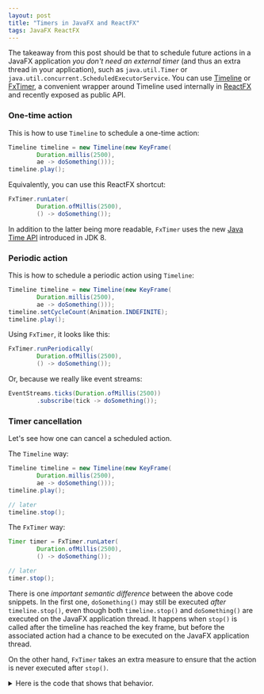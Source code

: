 ```yaml
---
layout: post
title: "Timers in JavaFX and ReactFX"
tags: JavaFX ReactFX
---
```


The takeaway from this post should be that to schedule future actions in a JavaFX application _you don't need an external timer_ (and thus an extra thread in your application), such as `java.util.Timer` or `java.util.concurrent.ScheduledExecutorService`. You can use [Timeline](http://docs.oracle.com/javase/8/javafx/api/javafx/animation/Timeline.html) or [FxTimer](http://www.reactfx.org/javadoc/org/reactfx/util/FxTimer.html), a convenient wrapper around Timeline used internally in [ReactFX](http://www.reactfx.org/) and recently exposed as public API.


### One-time action

This is how to use `Timeline` to schedule a one-time action:

```java
Timeline timeline = new Timeline(new KeyFrame(
        Duration.millis(2500),
        ae -> doSomething()));
timeline.play();
```

Equivalently, you can use this ReactFX shortcut:

```java
FxTimer.runLater(
        Duration.ofMillis(2500),
        () -> doSomething());
```

In addition to the latter being more readable, `FxTimer` uses the new [Java Time API](http://docs.oracle.com/javase/8/docs/api/java/time/package-summary.html) introduced in JDK 8.


### Periodic action

This is how to schedule a periodic action using `Timeline`:

```java
Timeline timeline = new Timeline(new KeyFrame(
        Duration.millis(2500),
        ae -> doSomething()));
timeline.setCycleCount(Animation.INDEFINITE);
timeline.play();
```

Using `FxTimer`, it looks like this:

```java
FxTimer.runPeriodically(
        Duration.ofMillis(2500),
        () -> doSomething());
```

Or, because we really like event streams:

```java
EventStreams.ticks(Duration.ofMillis(2500))
        .subscribe(tick -> doSomething());
```


### Timer cancellation

Let's see how one can cancel a scheduled action.

The `Timeline` way:

```java
Timeline timeline = new Timeline(new KeyFrame(
        Duration.millis(2500),
        ae -> doSomething()));
timeline.play();

// later
timeline.stop();
```

The `FxTimer` way:

```java
Timer timer = FxTimer.runLater(
        Duration.ofMillis(2500),
        () -> doSomething());

// later
timer.stop();
```

There is one _important semantic difference_ between the above code snippets. In the first one, `doSomething()` may still be executed _after_ `timeline.stop()`, even though both `timeline.stop()` and `doSomething()` are executed on the JavaFX application thread. It happens when `stop()` is called after the timeline has reached the key frame, but before the associated action had a chance to be executed on the JavaFX application thread.

On the other hand, `FxTimer` takes an extra measure to ensure that the action is never executed after `stop()`.

<details>
  <summary>Here is the code that shows that behavior.</summary>
  {% gist TomasMikula/f086616d0aa617de6e74 %}
</details>
